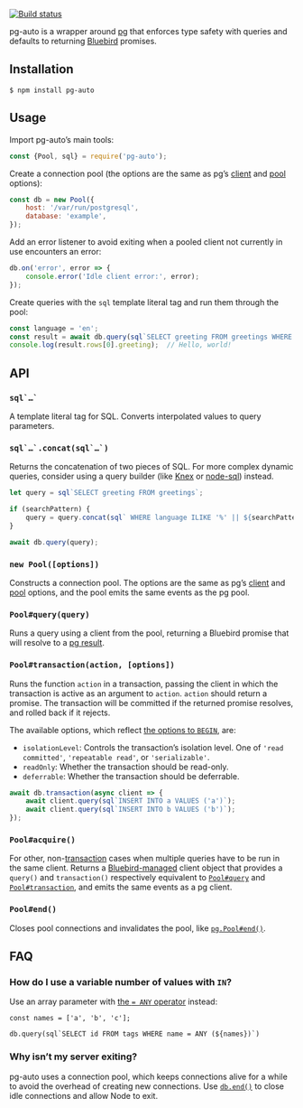 [![Build status][ci image]][ci]

pg-auto is a wrapper around [pg][] that enforces type safety with queries and defaults to returning [Bluebird][bluebird] promises.


## Installation

```shellsession
$ npm install pg-auto
```


## Usage

Import pg-auto’s main tools:

```js
const {Pool, sql} = require('pg-auto');
```

Create a connection pool (the options are the same as pg’s [client][pg-client-options] and [pool][pg-pool-options] options):

```js
const db = new Pool({
    host: '/var/run/postgresql',
    database: 'example',
});
```

Add an error listener to avoid exiting when a pooled client not currently in use encounters an error:

```js
db.on('error', error => {
    console.error('Idle client error:', error);
});
```

Create queries with the `sql` template literal tag and run them through the pool:

```js
const language = 'en';
const result = await db.query(sql`SELECT greeting FROM greetings WHERE language = ${language}`);
console.log(result.rows[0].greeting);  // Hello, world!
```


## API

### <code>sql\`…\`</code>

A template literal tag for SQL. Converts interpolated values to query parameters.

### ``sql`…`.concat(sql`…`)``

Returns the concatenation of two pieces of SQL. For more complex dynamic queries, consider using a query builder (like [Knex][knex] or [node-sql][]) instead.

```js
let query = sql`SELECT greeting FROM greetings`;

if (searchPattern) {
    query = query.concat(sql` WHERE language ILIKE '%' || ${searchPattern} || '%'`);
}

await db.query(query);
```

### `new Pool([options])`

Constructs a connection pool. The options are the same as pg’s [client][pg-client-options] and [pool][pg-pool-options] options, and the pool emits the same events as the pg pool.

### `Pool#query(query)`

Runs a query using a client from the pool, returning a Bluebird promise that will resolve to a [pg result][pg-result].

### `Pool#transaction(action, [options])`

Runs the function `action` in a transaction, passing the client in which the transaction is active as an argument to `action`. `action` should return a promise. The transaction will be committed if the returned promise resolves, and rolled back if it rejects.

The available options, which reflect [the options to `BEGIN`][begin-options], are:

- `isolationLevel`: Controls the transaction’s isolation level. One of `'read committed'`, `'repeatable read'`, or `'serializable'`.
- `readOnly`: Whether the transaction should be read-only.
- `deferrable`: Whether the transaction should be deferrable.

```js
await db.transaction(async client => {
    await client.query(sql`INSERT INTO a VALUES ('a')`);
    await client.query(sql`INSERT INTO b VALUES ('b')`);
});
```

### `Pool#acquire()`

For other, non-[transaction](#pool-transaction-action-options) cases when multiple queries have to be run in the same client. Returns a [Bluebird-managed][bluebird-resources] client object that provides a `query()` and `transaction()` respectively equivalent to [`Pool#query`](#pool-query-query) and [`Pool#transaction`](#pool-transaction-action-options), and emits the same events as a pg client.

### `Pool#end()`

Closes pool connections and invalidates the pool, like [`pg.Pool#end()`][pg-pool-end].


## FAQ

### How do I use a variable number of values with `IN`?

Use an array parameter with [the `= ANY` operator][any-array-operator] instead:

```psql
const names = ['a', 'b', 'c'];

db.query(sql`SELECT id FROM tags WHERE name = ANY (${names})`)
```

### Why isn’t my server exiting?

pg-auto uses a connection pool, which keeps connections alive for a while to avoid the overhead of creating new connections. Use [`db.end()`](#pool-end) to close idle connections and allow Node to exit.


  [any-array-operator]: https://www.postgresql.org/docs/10/static/functions-comparisons.html#idm46046882500112
  [begin-options]: https://www.postgresql.org/docs/10/static/sql-begin.html
  [bluebird]: https://github.com/petkaantonov/bluebird
  [bluebird-resources]: http://bluebirdjs.com/docs/api/resource-management.html
  [knex]: http://knexjs.org/
  [node-sql]: https://github.com/brianc/node-sql
  [pg]: https://github.com/brianc/node-postgres
  [pg-client-options]: https://node-postgres.com/api/client#new-client-config-object-
  [pg-pool-end]: https://node-postgres.com/api/pool#pool-end
  [pg-pool-options]: https://node-postgres.com/api/pool#new-pool-config-object-
  [pg-result]: https://node-postgres.com/api/result

  [ci]: https://travis-ci.org/charmander/pg-auto
  [ci image]: https://api.travis-ci.org/charmander/pg-auto.svg
